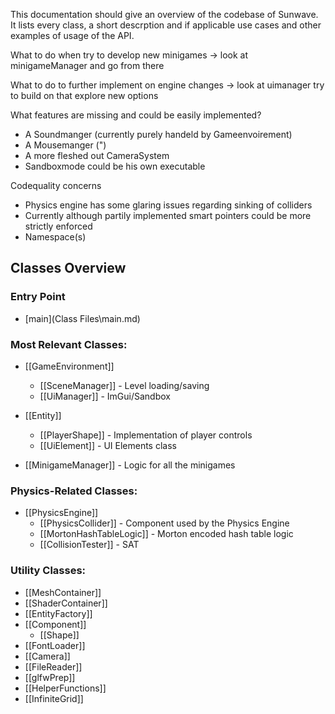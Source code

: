 This documentation should give an overview of the codebase of Sunwave.
It lists every class, a short descrption and if applicable use cases and other examples of usage of the API.

What to do when try to develop new minigames
-> look at minigameManager and go from there

What to do to further implement on engine changes
-> look at uimanager try to build on that explore new options

What features are missing and could be easily implemented?
- A Soundmanger (currently purely handeld by Gameenvoirement)
- A Mousemanger (")
- A more fleshed out CameraSystem
- Sandboxmode could be his own executable

Codequality concerns
- Physics engine has some glaring issues regarding sinking of colliders
- Currently although partily implemented smart pointers could be more strictly enforced
- Namespace(s)

## Classes Overview

### Entry Point
- [main](Class Files\main.md)

### Most Relevant Classes:
- [[GameEnvironment]]  
  - [[SceneManager]] - Level loading/saving  
  - [[UiManager]] - ImGui/Sandbox  

- [[Entity]]  
  - [[PlayerShape]] - Implementation of player controls  
  - [[UiElement]] - UI Elements class  

- [[MinigameManager]] - Logic for all the minigames  

### Physics-Related Classes:
- [[PhysicsEngine]]  
  - [[PhysicsCollider]] - Component used by the Physics Engine  
  - [[MortonHashTableLogic]] - Morton encoded hash table logic  
  - [[CollisionTester]] - SAT  

### Utility Classes:
- [[MeshContainer]]  
- [[ShaderContainer]]  
- [[EntityFactory]]  
- [[Component]]  
  - [[Shape]]  
- [[FontLoader]]  
- [[Camera]]  
- [[FileReader]]  
- [[glfwPrep]]  
- [[HelperFunctions]]  
- [[InfiniteGrid]]  


